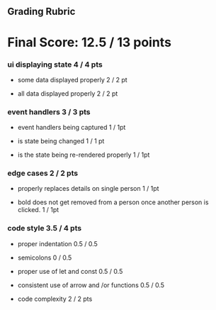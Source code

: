 ## Grading Rubric

# Final Score: 12.5 / 13 points

### ui displaying state 4 / 4 pts

- some data displayed properly 2 / 2 pt

- all data displayed properly 2 / 2 pt

### event handlers 3 / 3 pts
 
- event handlers being captured 1 / 1pt

- is state being changed 1 / 1 pt

- is the state being re-rendered properly 1 / 1pt

### edge cases 2 / 2 pts

- properly replaces details on single person 1 / 1pt

- bold does not get removed from a person once another person is clicked. 1 / 1pt

### code style 3.5 / 4 pts

- proper indentation 0.5 / 0.5

- semicolons 0 / 0.5

- proper use of let and const 0.5 / 0.5

- consistent use of arrow and /or functions 0.5 / 0.5

- code complexity 2 / 2 pts